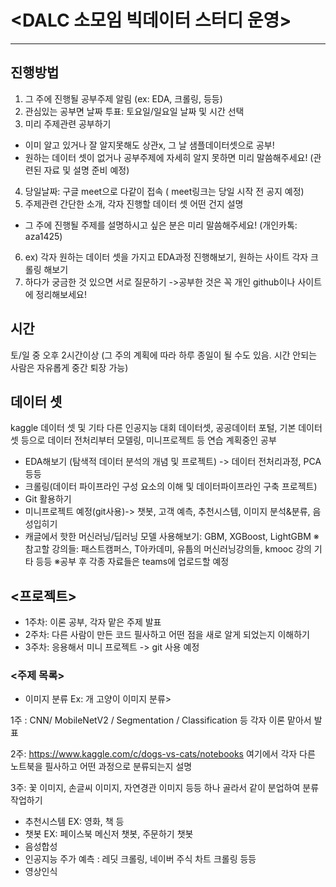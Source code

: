 # <DALC 소모임 빅데이터 스터디 운영>
---
## 진행방법
1. 그 주에 진행될 공부주제 알림 (ex: EDA, 크롤링, 등등)
2. 관심있는 공부면 날짜 투표: 토요일/일요일 날짜 및 시간 선택 
3. 미리 주제관련 공부하기 
- 이미 알고 있거나 잘 알지못해도 상관x, 그 날 샘플데이터셋으로 공부!
- 원하는 데이터 셋이 없거나 공부주제에 자세히 알지 못하면 미리 말씀해주세요! (관련된 자료 및 설명 준비 예정)
4. 당일날짜: 구글 meet으로 다같이 접속 ( meet링크는 당일 시작 전 공지 예정)
5. 주제관련 간단한 소개, 각자 진행할 데이터 셋 어떤 건지 설명
- 그 주에 진행될 주제를 설명하시고 싶은 분은 미리 말씀해주세요! (개인카톡: aza1425)
6. ex) 각자 원하는 데이터 셋을 가지고 EDA과정 진행해보기, 원하는 사이트 각자 크롤링 해보기 
7. 하다가 궁금한 것 있으면 서로 질문하기 
->공부한 것은 꼭 개인 github이나 사이트에 정리해보세요! 
## 시간
토/일 중 오후 2시간이상 (그 주의 계획에 따라 하루 종일이 될 수도 있음. 
시간 안되는 사람은 자유롭게 중간 퇴장 가능) 
## 데이터 셋
kaggle 데이터 셋 및 기타 다른 인공지능 대회 데이터셋, 공공데이터 포털, 기본 데이터 셋 등으로 데이터 전처리부터 모델링, 미니프로젝트 등 연습
계획중인 공부
-	EDA해보기 (탐색적 데이터 분석의 개념 및 프로젝트) -> 데이터 전처리과정, PCA 등등
-	크롤링(데이터 파이프라인 구성 요소의 이해 및 데이터파이프라인 구축 프로젝트)
-	Git 활용하기
-	미니프로젝트 예정(git사용)-> 챗봇, 고객 예측, 추천시스템, 이미지 분석&분류, 음성입히기
-	캐글에서 핫한 머신러닝/딥러닝 모델 사용해보기: GBM, XGBoost, LightGBM
※참고할 강의들: 패스트캠퍼스, T아카데미, 유툽의 머신러닝강의들, kmooc 강의 기타 등등
※공부 후 각종 자료들은 teams에 업로드할 예정

## <프로젝트> 
- 1주차: 이론 공부, 각자 맡은 주제 발표
- 2주차: 다른 사람이 만든 코드 필사하고 어떤 점을 새로 알게 되었는지 이해하기
- 3주차: 응용해서 미니 프로젝트 -> git 사용 예정

### <주제 목록>
-	이미지 분류
Ex:
개 고양이 이미지 분류>

  1주 : CNN/ MobileNetV2 / Segmentation / Classification 등 각자 이론 맡아서 발표 
  
  2주: https://www.kaggle.com/c/dogs-vs-cats/notebooks 여기에서 각자 다른 노트북을 필사하고 어떤 과정으로 분류되는지 설명
  
  3주: 꽃 이미지, 손글씨 이미지, 자연경관 이미지 등등 하나 골라서 같이 분업하여 분류작업하기

-	추천시스템
EX: 영화, 책 등
-	챗봇
EX: 페이스북 메신저 챗봇, 주문하기 챗봇 
-	음성합성
-	인공지능 주가 예측 : 레딧 크롤링, 네이버 주식 차트 크롤링 등등 
-	영상인식

